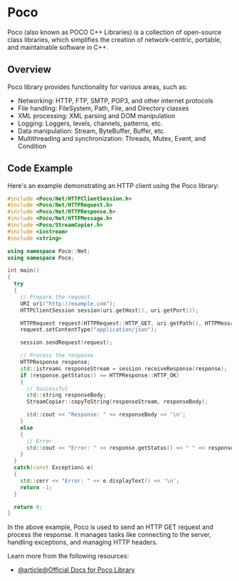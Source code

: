 # Poco

Poco (also known as POCO C++ Libraries) is a collection of open-source class libraries, which simplifies the creation of network-centric, portable, and maintainable software in C++. 

## Overview

Poco library provides functionality for various areas, such as:

- Networking: HTTP, FTP, SMTP, POP3, and other internet protocols
- File handling: FileSystem, Path, File, and Directory classes
- XML processing: XML parsing and DOM manipulation
- Logging: Loggers, levels, channels, patterns, etc.
- Data manipulation: Stream, ByteBuffer, Buffer, etc.
- Multithreading and synchronization: Threads, Mutex, Event, and Condition

## Code Example

Here's an example demonstrating an HTTP client using the Poco library:

```cpp
#include <Poco/Net/HTTPClientSession.h>
#include <Poco/Net/HTTPRequest.h>
#include <Poco/Net/HTTPResponse.h>
#include <Poco/Net/HTTPMessage.h>
#include <Poco/StreamCopier.h>
#include <iostream>
#include <string>

using namespace Poco::Net;
using namespace Poco;

int main()
{
  try
  {
    // Prepare the request
    URI uri("http://example.com");
    HTTPClientSession session(uri.getHost(), uri.getPort());

    HTTPRequest request(HTTPRequest::HTTP_GET, uri.getPath(), HTTPMessage::HTTP_1_1);
    request.setContentType("application/json");

    session.sendRequest(request);

    // Process the response
    HTTPResponse response;
    std::istream& responseStream = session.receiveResponse(response);
    if (response.getStatus() == HTTPResponse::HTTP_OK)
    {
      // Successful
      std::string responseBody;
      StreamCopier::copyToString(responseStream, responseBody);

      std::cout << "Response: " << responseBody << '\n';
    }
    else
    {
      // Error
      std::cout << "Error: " << response.getStatus() << " " << response.getReason() << '\n';
    }
  }
  catch(const Exception& e)
  {
    std::cerr << "Error: " << e.displayText() << '\n';
    return -1;
  }

  return 0;
}
```

In the above example, Poco is used to send an HTTP GET request and process the response. It manages tasks like connecting to the server, handling exceptions, and managing HTTP headers.

Learn more from the following resources:

- [@article@Official Docs for Poco Library](https://docs.pocoproject.org/)